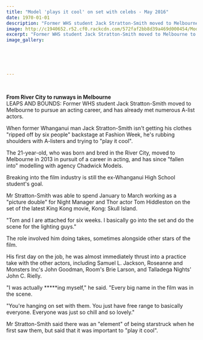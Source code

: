 ```yaml
---
title: "Model 'plays it cool' on set with celebs - May 2016"
date: 1970-01-01
description: "Former WHS student Jack Stratton-Smith moved to Melbourne to pursue an acting career, and has already met numerous A-list actors, Wanganui Chronicle article on 7/5/16..."
image: http://c1940652.r52.cf0.rackcdn.com/572faf2bb8d39a469d000454/Modelling.Jack-Stratton-Smith-Melb-May-2016.jpg
excerpt: "Former WHS student Jack Stratton-Smith moved to Melbourne to pursue an acting career, and has already met numerous A-list actors, Wanganui Chronicle article on 7/5/16..."
image_gallery:
    
    
    
    
    
---
```


<p>&nbsp;</p>
<p><strong>From River City to runways in Melbourne</strong><br /><span>LEAPS AND BOUNDS: Former WHS student&nbsp;Jack Stratton-Smith moved to Melbourne to pursue an acting career, and has already met numerous A-list actors.</span></p>
<p>When former Whanganui man Jack Stratton-Smith isn't getting his clothes "ripped off by six people" backstage at Fashion Week, he's rubbing shoulders with A-listers and trying to "play it cool".</p>
<p>The 21-year-old, who was born and bred in the River City, moved to Melbourne in 2013 in pursuit of a career in acting, and has since "fallen into" modelling with agency Chadwick Models.</p>
<p>Breaking into the film industry is still the ex-Whanganui High School student's goal.</p>
<p>Mr Stratton-Smith was able to spend January to March working as a "picture double" for Night Manager and Thor actor Tom Hiddleston on the set of the latest King Kong movie, Kong: Skull Island.</p>
<p>"Tom and I are attached for six weeks. I basically go into the set and do the scene for the lighting guys."</p>
<p>The role involved him doing takes, sometimes alongside other stars of the film.</p>
<p>His first day on the job, he was almost immediately thrust into a practice take with the other actors, including Samuel L. Jackson, Roseanne and Monsters Inc's John Goodman, Room's Brie Larson, and Talladega Nights' John C. Rielly.</p>
<p>"I was actually *****ing myself," he said. "Every big name in the film was in the scene.</p>
<p>"You're hanging on set with them. You just have free range to basically everyone. Everyone was just so chill and so lovely."</p>
<p>Mr Stratton-Smith said there was an "element" of being starstruck when he first saw them, but said that it was important to "play it cool".</p>
<p>&nbsp;</p>

